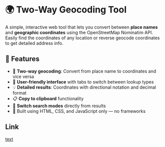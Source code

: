 # 🌍 Two-Way Geocoding Tool

A simple, interactive web tool that lets you convert between **place names** and **geographic coordinates** using the OpenStreetMap Nominatim API. Easily find the coordinates of any location or reverse geocode coordinates to get detailed address info.

## 🔧 Features

- 🔄 **Two-way geocoding**: Convert from place name to coordinates and vice versa
- 📍 **User-friendly interface** with tabs to switch between lookup types
- 💡 **Detailed results**: Coordinates with directional notation and decimal format
- 📋 **Copy to clipboard** functionality
- 🔁 **Switch search modes** directly from results
- 🧠 Built using HTML, CSS, and JavaScript only — no frameworks

## Link
[text](https://geoloccode.netlify.app/)
